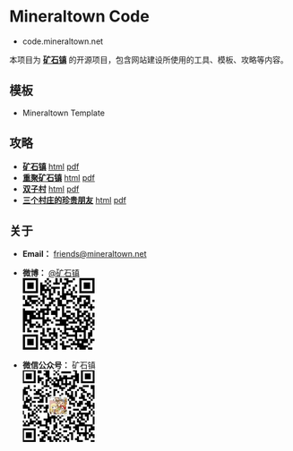 # Mineraltown Code

- code.mineraltown.net

本项目为 [**矿石镇**](https://www.mineraltown.net) 的开源项目，包含网站建设所使用的工具、模板、攻略等内容。

## 模板

- Mineraltown Template

## 攻略

- [**矿石镇**](https://github.com/mineraltown/Mineraltown-Wiki) [html](https://wiki.mineraltown.net/mineraltown)  [pdf](https://github.com/mineraltown/Mineraltown-Wiki/files/3740453/default.pdf) 
- [**重聚矿石镇**]() [html]() [pdf]()
- [**双子村**]() [html]() [pdf]()
- [**三个村庄的珍贵朋友**]() [html]() [pdf]()

## 关于

- **Email：** friends@mineraltown.net

- **微博：** [@矿石镇](https://weibo.com/mineraltown)<br>
 ![weibo](qrcode_weibo.jpg)

- **微信公众号：** 矿石镇<br>
 ![mp.weixin](qrcode_mp.weixin.jpg)
